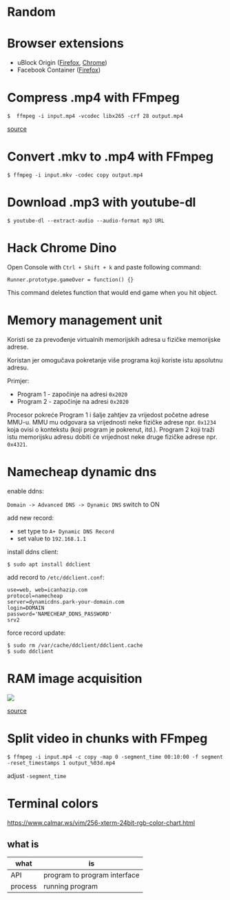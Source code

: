 # Random

# Browser extensions

- uBlock Origin ([Firefox][1], [Chrome][2])
- Facebook Container ([Firefox][3])

[1]: https://addons.mozilla.org/en-US/firefox/addon/ublock-origin/
[2]: https://chrome.google.com/webstore/detail/ublock-origin/cjpalhdlnbpafiamejdnhcphjbkeiagm
[3]: https://addons.mozilla.org/en-US/firefox/addon/facebook-container/
# Compress .mp4 with FFmpeg

	$  ffmpeg -i input.mp4 -vcodec libx265 -crf 28 output.mp4

[source](https://unix.stackexchange.com/a/38380)
# Convert .mkv to .mp4 with FFmpeg

	$ ffmpeg -i input.mkv -codec copy output.mp4
# Download .mp3 with youtube-dl

	$ youtube-dl --extract-audio --audio-format mp3 URL
# Hack Chrome Dino

Open Console with `Ctrl + Shift + k` and paste following command:

	Runner.prototype.gameOver = function() {}

This command deletes function that would end game when you hit object.
# Memory management unit

Koristi se za prevođenje virtualnih memorijskih adresa u fizičke memorijske adrese.

Koristan jer omogučava pokretanje više programa koji koriste istu apsolutnu adresu.

Primjer:

- Program 1 - započinje na adresi `0x2020`
- Program 2 - započinje na adresi `0x2020`

Procesor pokreće Program 1 i šalje zahtjev za vrijedost početne adrese MMU-u.
MMU mu odgovara sa vrijednosti neke fizičke adrese npr. `0x1234` koja ovisi o
kontekstu (koji program je pokrenut, itd.). Program 2 koji traži istu memorijsku
adresu dobiti će vrijednost neke druge fizičke adrese npr. `0x4321`.
# Namecheap dynamic dns

enable ddns:

`Domain -> Advanced DNS -> Dynamic DNS` switch to ON

add new record:

- set type to `A+ Dynamic DNS Record`
- set value to `192.168.1.1`

install ddns client:

	$ sudo apt install ddclient

add record to `/etc/ddclient.conf`:

	use=web, web=icanhazip.com
	protocol=namecheap
	server=dynamicdns.park-your-domain.com
	login=DOMAIN
	password='NAMECHEAP_DDNS_PASSWORD'
	srv2

force record update:

	$ sudo rm /var/cache/ddclient/ddclient.cache
	$ sudo ddclient

# RAM image acquisition

![](/files/ram-image-acquisition-diagram.png)

[source](https://www.fer.unizg.hr/predmet/racfor/materijali#%23!p_rep_84450!_-135668-129615)

# Split video in chunks with FFmpeg

	$ ffmpeg -i input.mp4 -c copy -map 0 -segment_time 00:10:00 -f segment -reset_timestamps 1 output_%03d.mp4

adjust `-segment_time`
# Terminal colors

<https://www.calmar.ws/vim/256-xterm-24bit-rgb-color-chart.html>



## what is

what        | is
----------- | --------
API         | program to program interface
process     | running program

